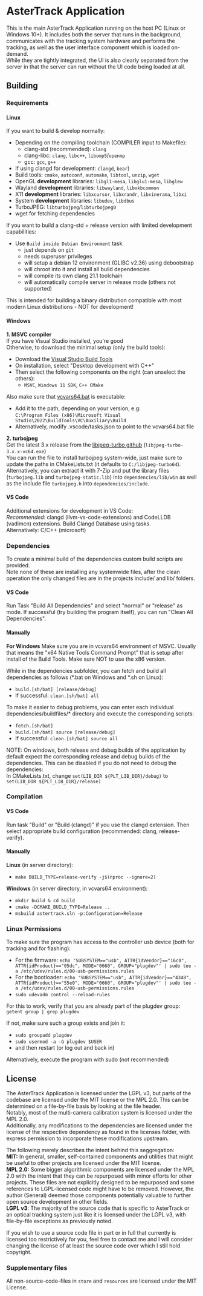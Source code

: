 # AsterTrack Application

This is the main AsterTrack Application running on the host PC (Linux or Windows 10+). It includes both the server that runs in the background, communicates with the tracking system hardware and performs the tracking, as well as the user interface component which is loaded on-demand. <br>
While they are tightly integrated, the UI is also clearly separated from the server in that the server can run without the UI code being loaded at all.

## Building

### Requirements

#### Linux
If you want to build & develop normally:
- Depending on the compiling toolchain (COMPILER input to Makefile):
  - clang-std (recommended): `clang`
  - clang-libc: `clang`, `libc++`, `libomp5`/`openmp`
  - gcc: `gcc`, `g++`
- If using clangd for development: `clangd`, `bear`)
- Build tools: `cmake`, `autoconf`, `automake`, `libtool`, `unzip`, `wget`
- OpenGL **development** libraries: `libgl1-mesa`, `libglu1-mesa`, `libglew`
- Wayland **development** libraries: `libwayland`, `libxkbcommon`
- X11 **development** libraries: `libxcursor`, `libxrandr`, `libxinerama`, `libxi`
- System **development** libraries: `libudev`, `libdbus`
- TurboJPEG: `libturbojpeg`/`libturbojpeg0`
- wget for fetching dependencies

If you want to build a clang-std + release version with limited development capabilities:
- Use `Build inside Debian Environment` task
  - just depends on `git`
  - needs superuser privileges
  - will setup a debian 12 environment (GLIBC v2.36) using debootstrap
  - will chroot into it and install all build dependencies
  - will compile its own clang 21.1 toolchain
  - will automatically compile server in release mode (others not supported)

This is intended for building a binary distribution compatible with most modern Linux distributions - NOT for development!


#### Windows
**1. MSVC compiler** <br>
If you have Visual Studio installed, you're good <br>
Otherwise, to download the minimal setup (only the build tools):
  - Download the <a href="https://visualstudio.microsoft.com/visual-cpp-build-tools/">Visual Studio Build Tools</a>
  - On installation, select "Desktop development with C++"
  - Then select the following components on the right (can unselect the others):
    - `MSVC`, `Windows 11 SDK`, `C++ CMake`

Also make sure that <a href="https://docs.microsoft.com/en-us/cpp/build/building-on-the-command-line#developer_command_file_locations">vcvars64.bat</a> is executable:
  - Add it to the path, depending on your version, e.g: <br>
    `C:\Program Files (x86)\Microsoft Visual Studio\2022\BuildTools\VC\Auxiliary\Build`
  - Alternatively, modify .vscode/tasks.json to point to the vcvars64.bat file

**2. turbojpeg** <br>
Get the latest 3.x release from the <a href="https://github.com/libjpeg-turbo/libjpeg-turbo/releases">libjpeg-turbo github</a> (`libjpeg-turbo-3.x.x-vc64.exe`) <br>
You can run the file to install turbojpeg system-wide, just make sure to update the paths in CMakeLists.txt (it defaults to `C:/libjpeg-turbo64`). <br>
Alternatively, you can extract it with 7-Zip and put the library files (`turbojpeg.lib` and `turbojpeg-static.lib`) into `dependencies/lib/win` as well as the include file `turbojpeg.h` into `dependencies/include`.

#### VS Code
Additional extensions for development in VS Code: <br>
<i>Recommended</i>: clangd (llvm-vs-code-extensions) and CodeLLDB (vadimcn) extensions. Build Clangd Database using tasks. <br>
Alternatively: C/C++ (microsoft)

### Dependencies
To create a minimal build of the dependencies custom build scripts are provided. <br>
Note none of these are installing any systemwide files, after the clean operation the only changed files are in the projects include/ and lib/ folders. <br>

#### VS Code
Run Task "Build All Dependencies" and select "normal" or "release" as mode.
If successful (try building the program itself), you can run "Clean All Dependencies".

#### Manually
<b>For Windows</b> Make sure you are in vcvars64 environment of MSVC. Usually that means the "x64 Native Tools Command Prompt" that is setup after install of the Build Tools. Make sure NOT to use the x86 version.

While in the dependencies subfolder, you can fetch and build all dependencies as follows (*.bat on Windows and *.sh on Linux):
  - `build.[sh/bat] [release/debug]`
  - If successful: `clean.[sh/bat] all`

To make it easier to debug problems, you can enter each individual dependencies/buildfiles/* directory and execute the corresponding scripts:
  - `fetch.[sh/bat]`
  - `build.[sh/bat] source [release/debug]`
  - If successful: `clean.[sh/bat] source all`


NOTE: On windows, both release and debug builds of the application by default expect the corresponding release and debug builds of the dependencies. This can be disabled if you do not need to debug the dependencies:  <br>
In CMakeLists.txt, change `set(LIB_DIR ${PLT_LIB_DIR}/debug)` to `set(LIB_DIR ${PLT_LIB_DIR}/release)` <br>

### Compilation

#### VS Code
Run task "Build" or "Build (clangd)" if you use the clangd extension. Then select appropriate build configuration (recommended: clang, release-verify).

#### Manually
**Linux** (in server directory):
  - `make BUILD_TYPE=release-verify -j$(nproc --ignore=2)`

**Windows** (in server directory, in vcvars64 environment):
  - `mkdir build & cd build`
  - `cmake -DCMAKE_BUILD_TYPE=Release ..`
  - `msbuild astertrack.sln -p:Configuration=Release`

### Linux Permissions
To make sure the program has access to the controller usb device (both for tracking and for flashing):
- For the firmware: `echo 'SUBSYSTEM=="usb", ATTR{idVendor}=="16c0", ATTR{idProduct}=="05dc", MODE="0660", GROUP="plugdev"' | sudo tee -a /etc/udev/rules.d/00-usb-permissions.rules`
- For the bootloader: `echo 'SUBSYSTEM=="usb", ATTR{idVendor}=="4348", ATTR{idProduct}=="55e0", MODE="0660", GROUP="plugdev"' | sudo tee -a /etc/udev/rules.d/00-usb-permissions.rules`
- `sudo udevadm control --reload-rules`

For this to work, verify that you are already part of the plugdev group:
`getent group | grep plugdev`

If not, make sure such a group exists and join it:
- `sudo groupadd plugdev`
- `sudo usermod -a -G plugdev $USER`
- and then restart (or log out and back in)

Alternatively, execute the program with sudo (not recommended)

## License
The AsterTrack Application is licensed under the LGPL v3, but parts of the codebase are licensed under the MIT license or the MPL 2.0. This can be determined on a file-by-file basis by looking at the file header. <br>
Notably, most of the multi-camera calibration system is licensed under the MPL 2.0. <br>
Additionally, any modifications to the dependencies are licensed under the license of the respective dependency as found in the licenses folder, with express permission to incorporate these modifications upstream.

The following merely describes the intent behind this seggregation: <br>
**MIT:**
In general, smaller, self-contained components and utilities that might be useful to other projects are licensed under the MIT license. <br>
**MPL 2.0:**
Some bigger algorithmic components are licensed under the MPL 2.0 with the intent that they can be repurposed with minor efforts for other projects. These files are not explicitly designed to be repurposed and some references to LGPL-licensed code might have to be removed. However, the author (Seneral) deemed those components potentially valuable to further open source development in other fields. <br>
**LGPL v3**:
The majority of the source code that is specific to AsterTrack or an optical tracking system just like it is licensed under the LGPL v3, with file-by-file exceptions as previously noted. <br>

If you wish to use a source code file in part or in full that currently is licensed too restrictively for you, feel free to contact me and I will consider changing the license of at least the source code over which I still hold copyright.

### Supplementary files
All non-source-code-files in `store` and `resources` are licensed under the MIT License.

